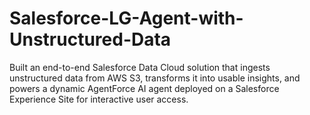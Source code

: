 # Salesforce-LG-Agent-with-Unstructured-Data
Built an end-to-end Salesforce Data Cloud solution that ingests unstructured data from AWS S3, transforms it into usable insights, and powers a dynamic AgentForce AI agent deployed on a Salesforce Experience Site for interactive user access.
